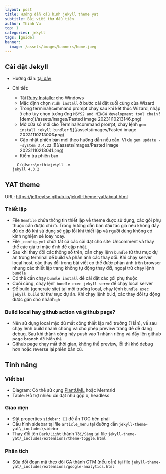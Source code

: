```yaml
---
layout: post
title: Hướng dẫn cấu hình jekyll theme yat
subtitle: Bài viết thử đầu tiên
author: Thinh Vu
top: 1
categories: jekyll
tags: [guide]
banner:
  image: /assets/images/banners/home.jpeg
---
```


## Cài đặt Jekyll

- Hướng dẫn: [tại đây](https://jekyllrb.com/docs/installation/windows/)
- Chi tiết:
	- Tải [Ruby Installer](https://rubyinstaller.org/downloads/) cho Windows
	- Mặc định chọn `ridk install` ở bước cài đặt cuối cùng của Wizard
	- Trong terminal/command prompt chạy sau khi kết thúc Wizard, nhập `3` cho tùy chọn tương ứng `MSYS2 and MINGW development tool chain`
	 ![demo](/assets/images/Pasted image 20231110213146.png)
	- Mở cửa sổ mới cho Terminal/command prompt, chạy lệnh `gem install jekyll bundler`
	  ![](/assets/images/Pasted image 20231110213006.png)
	- Cập nhật phiên bản mới theo hướng dẫn nếu cần. Ví dụ `gem update --system 3.4.22`
	  ![](/assets/images/Pasted image 20231110213041.png)
	- Kiểm tra phiên bản
	
	```shell
	  C:\Users\mrthi>jekyll -v
	jekyll 4.3.2
	```

## YAT theme

URL: https://jeffreytse.github.io/jekyll-theme-yat/about.html
### Thiết lập
- File `Gemfile` chứa thông tin thiết lập về theme được sử dụng, các gói phụ thuộc cần được chỉ rõ. Trong hướng dẫn ban đầu tác giả nêu không đầy đủ do đó khi sử dụng sẽ gặp lỗi khi thiết lập và người dùng không có kinh nghiệm sẽ loay hoay.
- File `_config.yml` chứa tất cả các cài đặt cho site. Uncomment và thay thế các giá trị mặc định để cập nhật.
- Sau khi thay đổi các thông số trên, cần chạy lệnh `bundle` từ thư mục dự án trong terminal để build và phản ánh các thay đổi. Khi chạy server local host, các thay đổi trong bài viết có thể được phản ánh trên browser nhưng các thiết lập trang không tự động thay đổi, ngoại trừ chạy lệnh `bundle`
- Có thể cần chạy `bundle install` để cài đặt các gói phụ thuộc
- Cuối cùng, chạy lệnh `bundle exec jekyll serve` để chạy local server
- Để build (generate site) tại môi trường local, chạy lệnh `bundle exec jekyll build` từ thư mục dự án. Khi chạy lệnh buid, các thay đổi tự động được gán cho nhánh `gh-` 
### Build local hay github action và github page?
- Nên sử dụng local mặc dù mất công thiết lập môi trường (1 lần), về sau chạy lệnh build nhanh chóng và cho phép preview trang để dễ dàng debug. Sau khi thành công hãy push vào 1 nhánh riêng và đẩy lên github page branch để hiển thị.
- Github page chạy mất thời gian, không thể preview, lỗi thì khó debug hơn hoặc reverse lại phiên bản cũ.

## Tính năng
### Viết bài
- Diagram: Có thể sử dụng [PlantUML](https://plantuml.com/guide) hoặc Mermaid
- Table: Hỗ trợ nhiều cài đặt như gộp ô, headless
### Giao diện
- Đặt properties `sidebar: []` để ẩn TOC bên phải
- Cấu hình sidebar tại file `article_menu` tại đường dẫn `jekyll-theme-yat\_includes\sidebar`
- Thay đổi tên `Dark/Light` thành `Tối/Sáng` tại file `jekyll-theme-yat/_includes/extensions/theme-toggle.html`
### Phân tích
- Sửa đổi đoạn mã theo dõi GA thành GTM (nếu cần) tại file `jekyll-theme-yat/_includes/extensions/google-analytics.html`